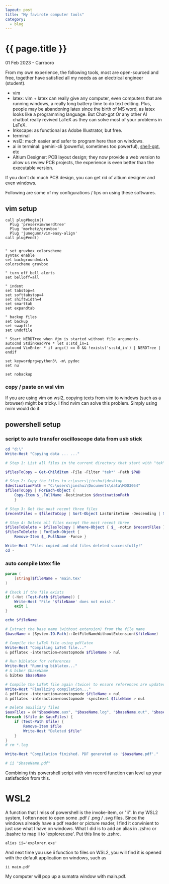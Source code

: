 ```yaml
---
layout: post
title: "My favirote computer tools"
category: 
  - blog
---
```


{{ page.title }}
================

<p class="meta">01 Feb 2023 - Carrboro</p>
From my own experience, the following tools, most are open-sourced and free, together have satisfied all my needs as an electrical engineer (student). 

- vim
- latex: vim + latex can really give any computer, even computers that are running windows, a really long battery time to do text editing. Plus, people may be abandoning latex since the birth of MS word, as latex looks like a programming language. But Chat-gpt Or any other AI chatbot really revived LaTeX as they can solve most of your problems in LaTeX.
- Inkscape: as functional as Adobe Illustrator, but free.
- terminal
- wsl2: much easier and safer to program here than on windows.
- ai in terminal: gemini-cli (powerful, sometimes too powerful), [shell-gpt](https://github.com/TheR1D/shell_gpt), etc
- Altium Designer: PCB layout design; they now provide a web version to allow us review PCB projects, the experience is even better than the executable version.

If you don't do much PCB design, you can get rid of altium designer and even windows.

Following are some of my configurations / tips on using these softwares.

## vim setup
```.vimrc
call plug#begin()
  Plug 'preservim/nerdtree'
  Plug 'morhetz/gruvbox'
  Plug 'junegunn/vim-easy-align'
call plug#end()


" set gruvbox colorscheme
syntax enable
set background=dark
colorscheme gruvbox

" turn off bell alerts
set belloff=all

" indent
set tabstop=4
set softtabstop=4
set shiftwidth=4
set smarttab
set expandtab

" backup files
set backup
set swapfile
set undofile

" Start NERDTree when Vim is started without file arguments.
autocmd StdinReadPre * let s:std_in=1
autocmd VimEnter * if argc() == 0 && !exists('s:std_in') | NERDTree | endif

set keywordprg=python3\ -m\ pydoc
set nu

set nobackup
```

### copy / paste on wsl vim
If you are using vim on wsl2, copying texts from vim to windows (such as a browser) might be tricky. I find nvim can solve this problem. Simply using nvim would do it.


## powershell setup

### script to auto transfer oscilloscope data from usb stick
```powershell
cd "d:\"
Write-Host "Copying data ... ..."

# Step 1: List all files in the current directory that start with "tek"

$filesToCopy = Get-ChildItem -File -Filter "tek*" -Path $PWD

# Step 2: Copy the files to c:\users\jinshui\desktop
$destinationPath = "C:\users\jinshui\Documents\data\MDO3054"
$filesToCopy | ForEach-Object {
    Copy-Item $_.FullName -Destination $destinationPath
    }

# Step 3: Get the most recent three files
$recentFiles = $filesToCopy | Sort-Object LastWriteTime -Descending | Select-Object -First 3

# Step 4: Delete all files except the most recent three
$filesToDelete = $filesToCopy | Where-Object { $_ -notin $recentFiles }
$filesToDelete | ForEach-Object { 
	Remove-Item $_.FullName -Force }

Write-Host "Files copied and old files deleted successfully!"
cd -
```

### auto compile latex file
```powershell
param (
    [string]$fileName = 'main.tex'
)

# Check if the file exists
if (-Not (Test-Path $fileName)) {
    Write-Host "File '$fileName' does not exist."
    exit 1
}

echo $fileName

# Extract the base name (without extension) from the file name
$baseName = [System.IO.Path]::GetFileNameWithoutExtension($fileName)

# Compile the LaTeX file using pdflatex
Write-Host "Compiling LaTeX file..."
& pdflatex -interaction=nonstopmode $fileName > nul

# Run biblatex for references
Write-Host "Running biblatex..."
# & biber $baseName
& bibtex $baseName

# Compile the LaTeX file again (twice) to ensure references are updated
Write-Host "Finalizing compilation..."
& pdflatex -interaction=nonstopmode $fileName > nul
& pdflatex -interaction=nonstopmode -synctex=1 $fileName > nul

# Delete auxiliary files
$auxFiles = @("$baseName.aux", "$baseName.log", "$baseName.out", "$baseName.bbl", "$baseName.blg")
foreach ($file in $auxFiles) {
    if (Test-Path $file) {
        Remove-Item $file
        Write-Host "Deleted $file"
    }
}
# rm *.log

Write-Host "Compilation finished. PDF generated as '$baseName.pdf'."

# ii "$baseName.pdf"
```
Combining this powershell script with vim record function can level up your satisfaction from this.

# WSL2
A function that I miss of powershell is the invoke-item, or "ii". In my WSL2 system, I often need to open some .pdf / .png / .svg files. Since the windows already have a pdf reader or picture reader, I find it convinient to just use what I have on windows. 
What I did is to add an alias in .zshrc or .bashrc to map ii to 'explorer.exe'. Put this line to .zshrc. 
```
alias ii='explorer.exe'
```
And next time you use ii function to files on WSL2, you will find it is opened with the default application on windows, such as 
```
ii main.pdf
```
My computer will pop up a sumatra window with main.pdf.
